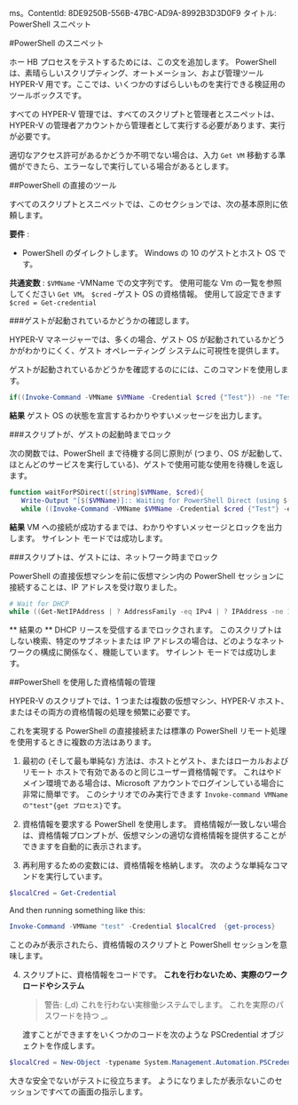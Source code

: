ms。ContentId: 8DE9250B-556B-47BC-AD9A-8992B3D3D0F9
タイトル: PowerShell スニペット

#PowerShell のスニペット

ホー HB プロセスをテストするためには、この文を追加します。
PowerShell は、素晴らしいスクリプティング、オートメーション、および管理ツール HYPER-V 用です。ここでは、いくつかのすばらしいものを実行できる検証用のツールボックスです。

すべての HYPER-V 管理では、すべてのスクリプトと管理者とスニペットは、HYPER-V の管理者アカウントから管理者として実行する必要があります、実行が必要です。

適切なアクセス許可があるかどうか不明でない場合は、入力 `Get VM` 移動する準備ができたら、エラーなしで実行している場合があるとします。


##PowerShell の直接のツール

すべてのスクリプトとスニペットでは、このセクションでは、次の基本原則に依頼します。

**要件** :


*  PowerShell のダイレクトします。
    Windows の 10 のゲストとホスト OS です。

**共通変数** :
`$VMName` -VMName での文字列です。
使用可能な Vm の一覧を参照してください `Get VM`。
`$cred` -ゲスト OS の資格情報。
使用して設定できます `$cred = Get-credential`



###ゲストが起動されているかどうかの確認します。

HYPER-V マネージャーでは、多くの場合、ゲスト OS が起動されているかどうかがわかりにくく、ゲスト オペレーティング システムに可視性を提供します。

ゲストが起動されているかどうかを確認するのにには、このコマンドを使用します。

``` PowerShell
if((Invoke-Command -VMName $VMName -Credential $cred {"Test"}) -ne "Test"){Write-Host "Not Booted"} else {Write-Host "Booted"}
```

**結果**
ゲスト OS の状態を宣言するわかりやすいメッセージを出力します。


###スクリプトが、ゲストの起動時までロック

次の関数では、PowerShell まで待機する同じ原則が (つまり、OS が起動して、ほとんどのサービスを実行している)、ゲストで使用可能な使用を待機しを返します。

``` PowerShell
function waitForPSDirect([string]$VMName, $cred){
   Write-Output "[$($VMName)]:: Waiting for PowerShell Direct (using $($cred.username))"
   while ((Invoke-Command -VMName $VMName -Credential $cred {"Test"} -ea SilentlyContinue) -ne "Test") {Sleep -Seconds 1}}
```

**結果**
VM への接続が成功するまでは、わかりやすいメッセージとロックを出力します。
サイレント モードでは成功します。

###スクリプトは、ゲストには、ネットワーク時までロック

PowerShell の直接仮想マシンを前に仮想マシン内の PowerShell セッションに接続することは、IP アドレスを受け取りました。

``` PowerShell
# Wait for DHCP
while ((Get-NetIPAddress | ? AddressFamily -eq IPv4 | ? IPAddress -ne 127.0.0.1).SuffixOrigin -ne "Dhcp") {sleep -Milliseconds 10}
```

** 結果の **
DHCP リースを受信するまでロックされます。
このスクリプトはしない検索、特定のサブネットまたは IP アドレスの場合は、どのようなネットワークの構成に関係なく、機能しています。
サイレント モードでは成功します。

##PowerShell を使用した資格情報の管理

HYPER-V のスクリプトでは、1 つまたは複数の仮想マシン、HYPER-V ホスト、またはその両方の資格情報の処理を頻繁に必要です。

これを実現する PowerShell の直接接続または標準の PowerShell リモート処理を使用するときに複数の方法はあります。

1. 最初の (そして最も単純な) 方法は、ホストとゲスト、またはローカルおよびリモート ホストで有効であるのと同じユーザー資格情報です。
    これはやドメイン環境である場合は、Microsoft アカウントでログインしている場合に非常に簡単です。
    このシナリオでのみ実行できます `Invoke-command VMName の"test"{get プロセス}`です。
    
2. 資格情報を要求する PowerShell を使用します。
    資格情報が一致しない場合は、資格情報プロンプトが、仮想マシンの適切な資格情報を提供することができますを自動的に表示されます。
    
3. 再利用するための変数には、資格情報を格納します。
    次のような単純なコマンドを実行しています。
    

  ``` PowerShell
  $localCred = Get-Credential
   ```
  And then running something like this:
  ``` PowerShell
  Invoke-Command -VMName "test" -Credential $localCred  {get-process} 
  ```
  ことのみが表示されたら、資格情報のスクリプトと PowerShell セッションを意味します。

4. スクリプトに、資格情報をコードです。
    **これを行わないため、実際のワークロードやシステム**
    > 警告: (_d) これを行わない実稼働システムでします。
    > これを実際のパスワードを持つ _。
    
    渡すことができますをいくつかのコードを次のような PSCredential オブジェクトを作成します。
    

  ``` PowerShell
  $localCred = New-Object -typename System.Management.Automation.PSCredential -argumentlist "Administrator", (ConvertTo-SecureString "P@ssw0rd" -AsPlainText -Force) 
  ```
大きな安全でないがテストに役立ちます。
ようになりましたが表示ないこのセッションですべての画面の指示します。






